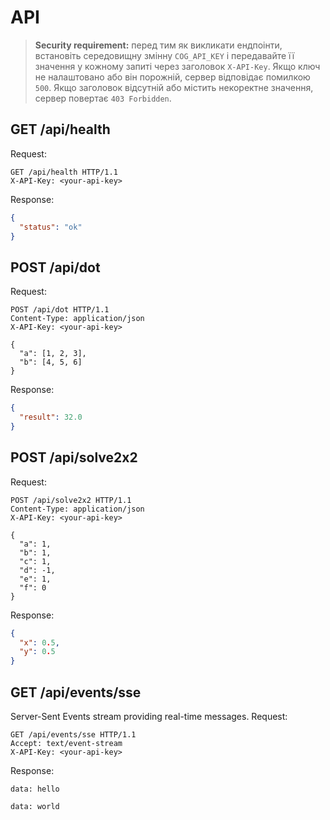 # API

> **Security requirement:** перед тим як викликати ендпоінти, встановіть середовищну змінну `COG_API_KEY` і передавайте її значення у кожному запиті через заголовок `X-API-Key`. Якщо ключ не налаштовано або він порожній, сервер відповідає помилкою `500`. Якщо заголовок відсутній або містить некоректне значення, сервер повертає `403 Forbidden`.

## GET /api/health
Request:
```http
GET /api/health HTTP/1.1
X-API-Key: <your-api-key>
```
Response:
```json
{
  "status": "ok"
}
```

## POST /api/dot
Request:
```http
POST /api/dot HTTP/1.1
Content-Type: application/json
X-API-Key: <your-api-key>

{
  "a": [1, 2, 3],
  "b": [4, 5, 6]
}
```
Response:
```json
{
  "result": 32.0
}
```

## POST /api/solve2x2
Request:
```http
POST /api/solve2x2 HTTP/1.1
Content-Type: application/json
X-API-Key: <your-api-key>

{
  "a": 1,
  "b": 1,
  "c": 1,
  "d": -1,
  "e": 1,
  "f": 0
}
```
Response:
```json
{
  "x": 0.5,
  "y": 0.5
}
```

## GET /api/events/sse
Server-Sent Events stream providing real-time messages.
Request:
```http
GET /api/events/sse HTTP/1.1
Accept: text/event-stream
X-API-Key: <your-api-key>
```
Response:
```text
data: hello

data: world
```

